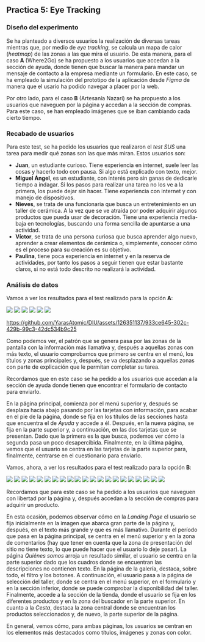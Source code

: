 ## Practica 5: Eye Tracking 

### Diseño del experimento

Se ha planteado a diversos usuarios la realización de diversas tareas mientras que, por medio de *eye tracking*, se calcula un mapa de calor (*heatmap*) de las zonas a las que mira el usuario. De esta manera, para el caso **A** (Where2Go) se ha propuesto a los usuarios que accedan a la sección de ayuda, donde tienen que buscar la manera para mandar un mensaje de contacto a la empresa mediante un formulario. En este caso, se ha empleado la simulación del prototipo de la aplicación desde *Figma* de manera que el usario ha podido navegar a placer por la web.

Por otro lado, para el caso **B** (Artesanía Nazarí) se ha propuesto a los usuarios que naveguen por la página y accedan a la sección de compras. Para este caso, se han empleado imágenes que se iban cambiando cada cierto tiempo.

### Recabado de usuarios

Para este test, se ha pedido los usuarios que realizaron el *test SUS* una tarea para medir qué zonas son las que más miran. Estos usuarios son:

- **Juan**, un estudiante curioso. Tiene experiencia en internet, suele leer las cosas y hacerlo todo con pausa. Si algo está explicado con texto, mejor.
- **Miguel Ángel**, es un estudiante, con interés pero sin ganas de dedicarle tiempo a indagar. Si los pasos para realizar una tarea no los ve a la primera, los puede dejar sin hacer. Tiene experiencia con internet y con manejo de dispositivos.
- **Nieves**, se trata de una funcionaria que busca un entretenimiento en un taller de cerámica. A la vez que se ve atraída por poder adquirir algunos productos que pueda usar de decoración. Tiene una experiencia media-baja en tecnologías, buscando una forma sencilla de apuntarse a una actividad.
- **Víctor**, se trata de una persona curiosa que busca aprender algo nuevo, aprender a crear elementos de cerámica o, simplemente, conocer cómo es el proceso para su creación es su objetivo.
- **Paulina**, tiene poca experiencia en internet y en la reserva de actividades, por tanto los pasos a seguir tienen que estar bastante claros, si no está todo descrito no realizará la actividad.

### Análisis de datos

Vamos a ver los resultados para el test realizado para la opción **A**:

<img src="StaticHeatMap_0_( 6s )_W2G.jpg">
<img src="StaticHeatMap_2_( 1s )_W2G.jpg">
<img src="StaticHeatMap_3_( 5s )_W2G.jpg">
<img src="StaticHeatMap_4_( 6s )_W2G.jpg">
<img src="StaticHeatMap_5_( 7s )_W2G.jpg">
<img src="StaticHeatMap_6_( 17s )_W2G.jpg">

https://github.com/YarasAtomic/DIU/assets/126351137/933ce645-302c-429b-99c3-42dc534b9c25

Como podemos ver, el patrón que se genera pasa por las zonas de la pantalla con la información más llamativa y, después a aquellas zonas con más texto, el usuario comprobamos que primero se centra en el menú, los títulos y zonas principales y, después, se va desplazando a aquellas zonas con parte de explicación que le permitan completar su tarea.

Recordamos que en este caso se ha pedido a los usuarios que accedan a la sección de ayuda donde tienen que encontrar el formulario de contacto para enviarlo.

En la página principal, comienza por el menú superior y, después se desplaza hacia abajo pasando por las tarjetas con información, para acabar en el pie de la página, donde se fija en los títulos de las secciones hasta que encuentra el de *Ayuda* y accede a él.
Después, en la nueva página, se fija en la parte superior y, a continuación, en las dos tarjetas que se presentan. Dado que la primera es la que busca, podemos ver cómo la segunda pasa un poco desapercibida.
Finalmente, en la última página, vemos que el usuario se centra en las tarjetas de la parte superior para, finalmente, centrarse en el cuestionario para enviarlo.

Vamos, ahora, a ver los resultados para el test realizado para la opción **B**:

<img src="P5/p1StaticHeatMap_0_( 1s )_AN.jpg">
<img src="P5/p1StaticHeatMap_1_( 1s )_AN.jpg">
<img src="P5/p1StaticHeatMap_3_( 1s )_AN.jpg">
<img src="P5/p1StaticHeatMap_4_( 1s )_AN.jpg">
<img src="P5/p1StaticHeatMap_6_( 2s )_AN.jpg">
<img src="P5/p1StaticHeatMap_7_( 2s )_AN.jpg">
<img src="P5/p1StaticHeatMap_8_( 0s )_AN.jpg">
<img src="P5/p1StaticHeatMap_11_( 2s )_AN.jpg">
<img src="P5/p1StaticHeatMap_12_( 3s )_AN.jpg">
<img src="P5/p1StaticHeatMap_13_( 2s )_AN.jpg">
<img src="P5/p2StaticHeatMap_0_( 1s )_AN.jpg">
<img src="P5/p2StaticHeatMap_1_( 3s )_AN.jpg">
<img src="P5/p2StaticHeatMap_2_( 1s )_AN.jpg">
<img src="P5/p2StaticHeatMap_3_( 7s )_AN.jpg">
<img src="P5/p2StaticHeatMap_4_( 1s )_AN.jpg">
<img src="P5/p2StaticHeatMap_5_( 5s )_AN.jpg">
<img src="P5/p2StaticHeatMap_7_( 2s )_AN.jpg">
<img src="P5/p2StaticHeatMap_8_( 3s )_AN.jpg">
<img src="P5/p2StaticHeatMap_9_( 2s )_AN.jpg">
<img src="P5/p2StaticHeatMap_10_( 0s )_AN.jpg">
<img src="P5/p2StaticHeatMap_12_( 2s )_AN.jpg">

Recordamos que para este caso se ha pedido a los usuarios que naveguen con libertad por la página y, después accedan a la sección de compras para adquirir un producto.

En esta ocasión, podemos observar cómo en la *Landing Page* el usuario se fija inicialmente en la imagen que abarca gran parte de la página y, después, en el texto más grande y que es más llamativo.
Durante el período que pasa en la página principal, se centra en el menú superior y en la zona de comentarios (hay que tener en cuenta que la zona de presentación del sitio no tiene texto, lo que puede hacer que el usuario lo deje pasar).
La página *Quiénes somos* arroja un resultado similar, el usuario se centra en la parte superior dado que los cuadros donde se encuentran las descripciones no contienen texto.
En la página de la galería, destaca, sobre todo, el filtro y los botones. A continuación, el usuario pasa a la página de selección del taller, donde se centra en el menú superior, en el formulario y en la sección inferior, donde se puede comprobar la disponibilidad del taller.
Finalmente, accede a la sección de la tienda, donde el usuario se fija en los diferentes productos y en la zona del buscador en la parte superior. En cuanto a la *Cesta*, destaca la zona central donde se encuentran los productos seleccionados y, de nuevo, la parte superior de la página.

En general, vemos cómo, para ambas páginas, los usuarios se centran en los elementos más destacados como títulos, imágenes y zonas con color.
